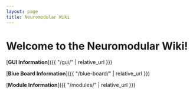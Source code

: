 ```yaml
---
layout: page
title: Neuromodular Wiki
---
```


# Welcome to the Neuromodular Wiki!

[**GUI Information**]({{ "/gui/" | relative_url }})

[**Blue Board Information**]({{ "/blue-board/" | relative_url }})

[**Module Information**]({{ "/modules/" | relative_url }})

<!-- <div class="alignwrapper">
    <div class="alignleft">
        <a href='{{ "/modules/" | relative_url }}'><img src='{{ "/assets/img/index/modules.png" | relative_url }}' alt="modules" width="90%" /></a>
    </div>
    <div class="aligncenter">
        <a href='{{ "/blue-board/" | relative_url }}'><img src='{{ "/assets/img/index/blue-board.png" | relative_url }}' alt="blue board" width="90%" /></a>
    </div>
    <div class="alignright">
        <a href='{{ "/gui/" | relative_url }}'><img src='{{ "/assets/img/index/gui.png" | relative_url }}' alt="gui" width="90%" /></a>
    </div>
</div> -->